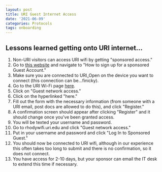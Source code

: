 ```yaml
---
layout: post
title: URI Guest Internet Access
date: '2021-06-09'
categories: Protocols
tags: onboarding
---
```


## Lessons learned getting onto URI internet...
1. Non-URI visitors can access URI wifi by getting "sponsored access."
2. Go to [this website](https://uri.makekb.com/entry/82/) and navigate to "How to sign up for a sponsored Guest Account."
3. Make sure you are connected to URI_Open on the device you want to connect (this connection can be...finicky).
4. Go to the URI Wi-Fi page [here](rhodywifi.uri.edu).
5. Click on "Guest network access."
6. Click on the hyperlinked "here."
7. Fill out the form with the necessary information (from someone with a URI email, post docs are allowed to do this), and click "Register."
8. A confirmation screen should appear after clicking "Register" and it should change once you've been granted access.
9. You will be texted your username and password.
10. Go to rhodywifi.uri.edu and click "Guest network access."
11. Put in your username and password and click "Log In to Sponsored Guest."
12. You should now be connected to URI wifi, although in our experience this often takes too long to submit and there is no confirmation, so it does not connect.
13. You have access for 2-10 days, but your sponsor can email the IT desk to extend this time if necessary.
